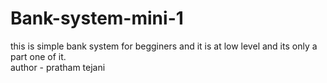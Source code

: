 # Bank-system-mini-1
this is simple bank system for begginers and it is at low level and its only a part one of it.
<br>
author - pratham tejani
